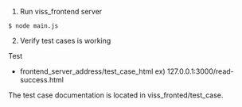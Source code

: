 
1. Run viss_frontend server

```
$ node main.js
```

2. Verify test cases is working

Test
 - frontend_server_address/test_case_html
	ex) 127.0.0.1:3000/read-success.html

The test case documentation is located in viss_fronted/test_case.